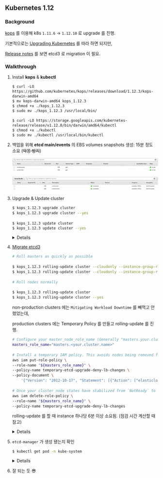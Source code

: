 ## Kubernetes 1.12

### Background

[kops](https://github.com/kubernetes/kops) 를 이용해 k8s `1.11.6` -> `1.12.10` 로 upgrade 를 진행.

기본적으로는 [Upgrading Kubernetes](https://github.com/kubernetes/kops/blob/master/docs/upgrade.md) 를 따라 하면 되지만,

[Release notes](https://github.com/kubernetes/kops/blob/master/docs/releases/1.12-NOTES.md) 를 보면 etcd3 로 migration 이 필요.

### Walkthrough

1. Install **kops** & **kubectl**
    
    ```
    $ curl -LO https://github.com/kubernetes/kops/releases/download/1.12.3/kops-darwin-amd64
    $ mv kops-darwin-amd64 kops_1.12.3
    $ chmod +x ./kops_1.12.3
    $ sudo mv ./kops_1.12.3 /usr/local/bin/

    $ curl -LO https://storage.googleapis.com/kubernetes-release/release/v1.12.0/bin/darwin/amd64/kubectl
    $ chmod +x ./kubectl
    $ sudo mv ./kubectl /usr/local/bin/kubectl
    ```

2. 백업을 위해 **etcd main/events** 의 EBS volumes snapshots 생성: 15분 정도 소요 (~~악몽 방지~~)

    ![](images/etcd_volumes.png)

    ![](images/etcd_snapshots.png)

3. Upgrade & Update cluster
    
    ```bash
    $ kops_1.12.3 upgrade cluster
    $ kops_1.12.3 upgrade cluster --yes

    $ kops_1.12.3 update cluster
    $ kops_1.12.3 update cluster --yes
    ```
    
    <details>

      ```
      ITEM				    PROPERTY		    OLD								                            NEW
      Cluster				    KubernetesVersion	1.11.6								                        1.12.10
      InstanceGroup/master    Image			    kope.io/k8s-1.11-debian-stretch-amd64-hvm-ebs-2018-08-17    kope.io/k8s-1.12-debian-stretch-amd64-hvm-ebs-2019-08-16
      ...

      Will create resources:
        Keypair/etcd-clients-ca
            Subject             	cn=etcd-clients-ca
            Type                	ca
            Format              	v1alpha2

        Keypair/etcd-manager-ca-events
            Subject             	cn=etcd-manager-ca-events
            Type                	ca
            Format              	v1alpha2

        Keypair/etcd-manager-ca-main
            Subject             	cn=etcd-manager-ca-main
            Type                	ca
            Format              	v1alpha2

        Keypair/etcd-peers-ca-events
            Subject             	cn=etcd-peers-ca-events
            Type                	ca
            Format              	v1alpha2

        Keypair/etcd-peers-ca-main
            Subject             	cn=etcd-peers-ca-main
            Type                	ca
            Format              	v1alpha2

        ManagedFile/etcd-cluster-spec-events
            Location            	backups/etcd/events/control/etcd-cluster-spec

        ManagedFile/etcd-cluster-spec-main
            Location            	backups/etcd/main/control/etcd-cluster-spec

        ManagedFile/manifests-etcdmanager-events
            Location            	manifests/etcd/events.yaml

        ManagedFile/manifests-etcdmanager-main
            Location            	manifests/etcd/main.yaml

        ManagedFile/YOUR.CLUSTER.NAME-addons-dns-controller.addons.k8s.io-k8s-1.12
            Location            	addons/dns-controller.addons.k8s.io/k8s-1.12.yaml

        ManagedFile/YOUR.CLUSTER.NAME-addons-kube-dns.addons.k8s.io-k8s-1.12
            Location            	addons/kube-dns.addons.k8s.io/k8s-1.12.yaml

        ManagedFile/YOUR.CLUSTER.NAME-addons-kubelet-api.rbac.addons.k8s.io-k8s-1.9
            Location            	addons/kubelet-api.rbac.addons.k8s.io/k8s-1.9.yaml
        ...
      ```
    </details>

4. [Migrate etcd3](https://github.com/kubernetes/kops/blob/master/docs/etcd3-migration.md)

    ```bash
    # Roll masters as quickly as possible
    
    $ kops_1.12.3 rolling-update cluster --cloudonly --instance-group-roles master --master-interval=1s
    $ kops_1.12.3 rolling-update cluster --cloudonly --instance-group-roles master --master-interval=1s --yes

    # Roll nodes normally
    
    $ kops_1.12.3 rolling-update cluster
    $ kops_1.12.3 rolling-update cluster --yes
    ```

    non-production clusters 에는 `Mitigating Workload Downtime` 를 빼먹고 안 했었는데,

    production clusters 에는 Temporary Policy 를 만들고 rolling-update 를 진행.

    ```bash
    # Configure your master_node_role_name (Generally "masters.your.cluster.name")
    masters_role_name="masters.<your.cluster.name>"

    # Install a temporary IAM policy. This avoids nodes being removed from LoadBalancer type services while masters reconcile the state of the cluster.
    aws iam put-role-policy \
    --role-name "${masters_role_name}" \
    --policy-name temporary-etcd-upgrade-deny-lb-changes \
    --policy-document \
        '{"Version": "2012-10-17", "Statement": [{"Action": ["elasticloadbalancing:DeregisterInstancesFromLoadBalancer", "elasticloadbalancing:DeregisterTargets"], "Resource": ["*"], "Effect": "Deny"}]}'

    # Once your cluster node states have stabilized from `NotReady` to `Ready` you can remove the temporary policy from your master nodes
    aws iam delete-role-policy \
    --role-name "${masters_role_name}" \
    --policy-name temporary-etcd-upgrade-deny-lb-changes
    ```

    rolling-update 를 할 때 instance 하나당 6분 이상 소요됨. (점검 시간 계산할 때 참고)

    <details>

      ```
      instancegroups.go:358] Waiting for 1m30s for pods to stabilize after draining.
      instancegroups.go:198] waiting for 4m0s after terminating instance
      ```
    </details>

5. `etcd-manager` 가 생성 됐는지 확인

    ```bash
    $ kubectl get pod -n kube-system
    ```

    <details>
    
      ```
      NAME                                                                  READY   STATUS    RESTARTS   AGE
      ...
      etcd-manager-events-ip-XX-XXX-XX-XXX.us-west-2.compute.internal       1/1     Running   0          Nm
      etcd-manager-main-ip-XX-XXX-XX-XXX.us-west-2.compute.internal         1/1     Running   0          Nm
      ...
      ```
    </details>

6. 잘 되는 듯 😎
